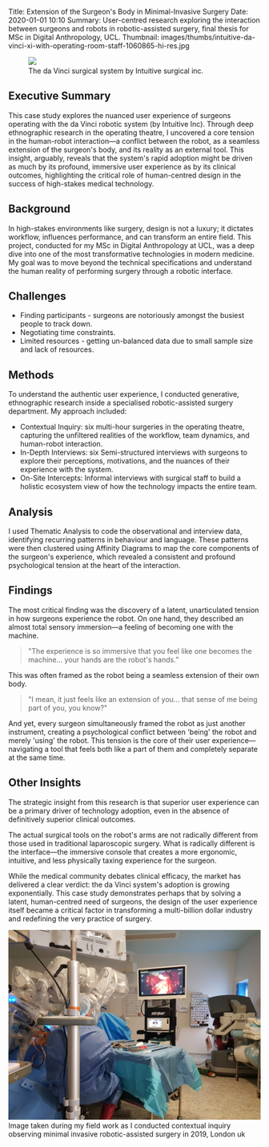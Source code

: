 Title: Extension of the Surgeon's Body in Minimal-Invasive Surgery
Date: 2020-01-01 10:10
Summary: User-centred research exploring the interaction between surgeons and robots in robotic-assisted surgery, final thesis for MSc in Digital Anthropology, UCL.
Thumbnail: images/thumbs/intuitive-da-vinci-xi-with-operating-room-staff-1060865-hi-res.jpg

<figure>
  <img class="fit image" src="images/fulls/intuitive-da-vinci-xi-with-operating-room-staff-1060865-hi-res.jpg" />
  <figcaption>  The da Vinci surgical system by Intuitive surgical inc.</figcaption>
</figure>


## Executive Summary

This case study explores the nuanced user experience of surgeons operating with the da Vinci robotic system (by Intuitive Inc). Through deep ethnographic research in the operating theatre, I uncovered a core tension in the human-robot interaction—a conflict between the robot, as a seamless extension of the surgeon's body, and its reality as an external tool. This insight, arguably, reveals that the system's rapid adoption might be driven as much by its profound, immersive user experience as by its clinical outcomes, highlighting the critical role of human-centred design in the success of high-stakes medical technology.


## Background

In high-stakes environments like surgery, design is not a luxury; it dictates workflow, influences performance, and can transform an entire field. This project, conducted for my MSc in Digital Anthropology at UCL, was a deep dive into one of the most transformative technologies in modern medicine. My goal was to move beyond the technical specifications and understand the human reality of performing surgery through a robotic interface.


## Challenges

- Finding participants - surgeons are notoriously amongst the busiest people to track down.
- Negotiating time constraints.
- Limited resources - getting un-balanced data due to small sample size and lack of resources.


## Methods

To understand the authentic user experience, I conducted generative, ethnographic research inside a specialised robotic-assisted surgery department. My approach included: 
- Contextual Inquiry: six multi-hour surgeries in the operating theatre, capturing the unfiltered realities of the workflow, team dynamics, and human-robot interaction.
- In-Depth Interviews: six Semi-structured interviews with surgeons to explore their perceptions, motivations, and the nuances of their experience with the system.
- On-Site Intercepts: Informal interviews with surgical staff to build a holistic ecosystem view of how the technology impacts the entire team.


## Analysis

I used Thematic Analysis to code the observational and interview data, identifying recurring patterns in behaviour and language. These patterns were then clustered using Affinity Diagrams to map the core components of the surgeon's experience, which revealed a consistent and profound psychological tension at the heart of the interaction.


## Findings

The most critical finding was the discovery of a latent, unarticulated tension in how surgeons experience the robot. On one hand, they described an almost total sensory immersion—a feeling of becoming one with the machine.

> "The experience is so immersive that you feel like one becomes the machine... your hands are the robot's hands.”

This was often framed as the robot being a seamless extension of their own body.

> "I mean, it just feels like an extension of you... that sense of me being part of you, you know?"

And yet, every surgeon simultaneously framed the robot as just another instrument, creating a psychological conflict between 'being' the robot and merely 'using' the robot. This tension is the core of their user experience—navigating a tool that feels both like a part of them and completely separate at the same time.


## Other Insights

The strategic insight from this research is that superior user experience can be a primary driver of technology adoption, even in the absence of definitively superior clinical outcomes.

The actual surgical tools on the robot's arms are not radically different from those used in traditional laparoscopic surgery. What is radically different is the interface—the immersive console that creates a more ergonomic, intuitive, and less physically taxing experience for the surgeon.

While the medical community debates clinical efficacy, the market has delivered a clear verdict: the da Vinci system's adoption is growing exponentially. This case study demonstrates perhaps that by solving a latent, human-centred need of surgeons, the design of the user experience itself became a critical factor in transforming a multi-billion dollar industry and redefining the very practice of surgery.

<img class="image fit" src="images/fulls/davinci_surgery_fieldwork.jpg">
 <figcaption>Image taken during my field work as I conducted contextual inquiry observing minimal invasive robotic-assisted surgery in 2019, London uk</figcaption>
